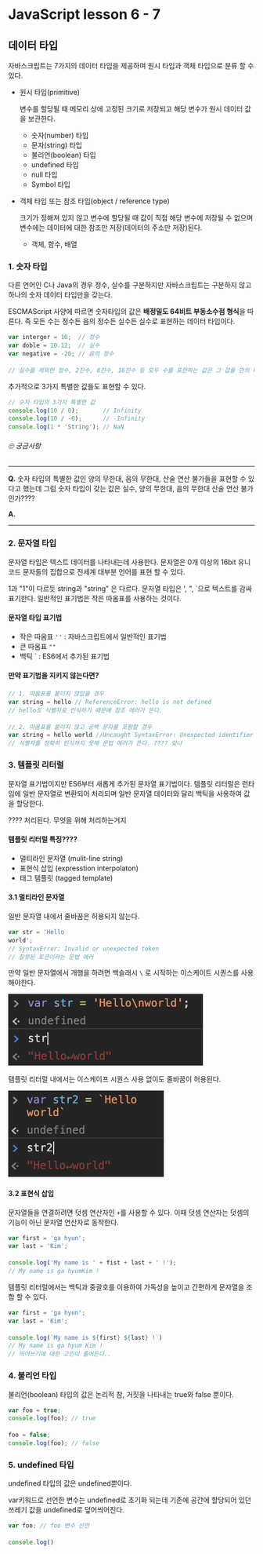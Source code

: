 # JavaScript lesson 6 - 7

## 데이터 타입

자바스크립트는 7가지의 데이터 타입을 제공하며 원시 타입과 객체 타입으로 분류 할 수 있다.

- 원시 타입(primitive) 

  변수를 할당될 때 메모리 상에 고정된 크기로 저장되고 해당 변수가 원시 데이터 값을 보관한다.

  - 숫자(number) 타입
  - 문자(string) 타입
  - 불리언(boolean) 타입
  - undefined 타입
  - null 타입
  - Symbol 타입

- 객체 타입 또는 참조 타입(object / reference type) 

  크기가 정해져 있지 않고 변수에 할당될 때 값이 직접 해당 변수에 저장될 수 없으며 변수에는 데이터에 대한 참조만 저장(데이터의 주소만 저장)된다. 

  - 객체, 함수, 배열

### 1. 숫자 타입

다른 언어인 C나 Java의 경우 정수, 실수를 구분하지만 자바스크립트는 구분하지 않고 하나의 숫자 데이터 타입만을 갖는다.

ESCMAScript 사양에 따르면 숫자타입의 값은 **배정밀도 64비트 부동소수점 형식**을 따른다. 즉 모든 수는 정수든 음의 정수든 실수든 실수로 표현하는 데이터 타입이다.

```javascript
var interger = 10;  // 정수
var doble = 10.12;  // 실수
var negative = -20; // 음의 정수

// 실수를 제외한 정수, 2진수, 8진수, 16진수 등 모두 수를 표한하는 값은 그 값들 만의 데이터 타입을 제공하지 않아 값을 참조하면 10진수로 해석한다.
```

추가적으로 3가지 특별한 값들도 표현할 수 있다.

```javascript
// 숫자 타입의 3가지 특별한 값
console.log(10 / 0);       // Infinity
console.log(10 / -0);      // -Infinity
console.log(1 * 'String'); // NaN
```

###### 🙄 궁금사항

---

**Q.** 숫자 타입의 특별한 값인 양의 무한대, 음의 무한대, 산술 연산 불가들을 표현할 수 있다고 했는데 그럼 숫자 타입이 갖는 값은 실수, 양의 무한대, 음의 무한대 산술 연산 불가인가????

**A.** 

---



### 2. 문자열 타입

문자열 타입은 텍스트 데이터를 나타내는데 사용한다. 문자열은 0개 이상의 16bit 유니코드 문자들의 집합으로 전세계 대부분 언어를 표현 할 수 있다.

1과 "1"이 다르듯 string과 "string" 은 다르다. 문자열 타입은 ', ", `으로 텍스트를 감싸 표기한다. 일반적인 표기법은 작은 따옴표를 사용하는 것이다.

#### 문자열 타입 표기법

- 작은 따옴표 `''` : 자바스크립트에서 일반적인 표기법
- 큰 따옴표 `""`
- 백틱 ` : ES6에서 추가된 표기법

#### 만약 표기법을 지키지 않는다면?

```javascript
// 1. 따옴표를 붙이지 않았을 경우 
var string = hello // ReferenceError: hello is not defined
// hello도 식별자로 인식하기 때문에 참조 에러가 뜬다.

// 2. 따옴표를 붙이지 않고 공백 문자를 포함할 경우
var string = hello world //Uncaught SyntaxError: Unexpected identifier
// 식별자를 정확히 인식하지 못해 문법 에러가 뜬다. ???? 맞나
```



### 3. 템플릿 리터럴

문자열 표기법이지만 ES6부터 새롭게 추가된 문자열 표기법이다. 템플릿 리터럴은 런타임에 일반 문자열로 변환되어 처리되며 일반 문자열 데이터와 달리 백틱을 사용하여 값을 할당한다.

???? 처리된다. 무엇을 위해 처리하는거지

#### 템플릿 리터럴 특징????

- 멀티라인 문자열 (mulit-line string)
- 표현식 삽입 (expresstion interpolaton)
- 태그 템플릿 (tagged template)

#### 3.1 멀티라인 문자열

일반 문자열 내에서 줄바꿈은 허용되지 않는다.

```javascript
var str = 'Hello
world';
// SyntaxError: Invalid or unexpected token
// 잘못된 토큰이라는 문법 에러
```

만약 일반 문자열에서 개행을 하려면 백슬래시 `\`  로 시작하는 이스케이트 시퀀스를 사용해야한다.

![일반 문자열 내에서 Helloworld 결과](../img/200423-01.jpg)

템플릿 리터럴 내에서는 이스케이프 시퀀스 사용 없이도 줄바꿈이 허용된다.

![템플릿 리터럴 내에서 Helloworld 결과](../img/200423-02.jpg)



#### 3.2 표현식 삽입

문자열들을 연결하려면 덧셈 연산자인 `+`를 사용할 수 있다. 이때 덧셈 연산자는 덧셈의 기능이 아닌 문자열 연산자로 동작한다.

```javascript
var first = 'ga hyun';
var last = 'Kim';

console.log('My name is ' + fist + last + ' !');
// My name is ga hyumKim !
```

템플릿 리터럴에서는 백틱과 중괄호를 이용하여 가독성을 높이고 간편하게 문자열을 조합 할 수 있다.

```javascript
var first = 'ga hyun';
var last = 'Kim';

console.log(`My name is ${first} ${last} !`)
// My name is ga hyum Kim !
// 띄어쓰기에 대한 고민이 줄어든다..
```



### 4. 불리언 타입

불리언(boolean) 타입의 값은 논리적 참, 거짓을 나타내는 true와 false 뿐이다.

```javascript
var foo = true;
console.log(foo); // true

foo = false;
console.log(foo); // false
```



### 5. undefined 타입

undefined 타입의 값은 undefined뿐이다.

var키워드로 선언한 변수는 undefined로 초기화 되는데 기존에 공간에 할당되어 있던 쓰레기 값을 undefined로 덮어씌어진다.

```javascript
var foo; // foo 변수 선언

console.log()
```

